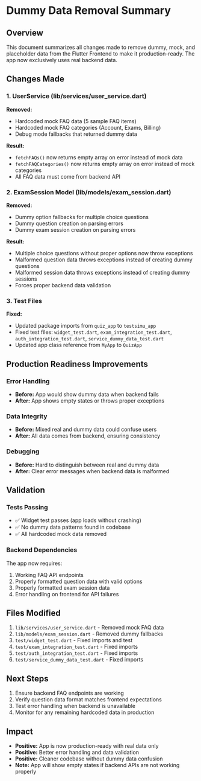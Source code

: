 # Dummy Data Removal Summary

## Overview
This document summarizes all changes made to remove dummy, mock, and placeholder data from the Flutter Frontend to make it production-ready. The app now exclusively uses real backend data.

## Changes Made

### 1. UserService (lib/services/user_service.dart)
**Removed:**
- Hardcoded mock FAQ data (5 sample FAQ items)
- Hardcoded mock FAQ categories (Account, Exams, Billing)
- Debug mode fallbacks that returned dummy data

**Result:**
- `fetchFAQs()` now returns empty array on error instead of mock data
- `fetchFAQCategories()` now returns empty array on error instead of mock categories
- All FAQ data must come from backend API

### 2. ExamSession Model (lib/models/exam_session.dart)
**Removed:**
- Dummy option fallbacks for multiple choice questions
- Dummy question creation on parsing errors
- Dummy exam session creation on parsing errors

**Result:**
- Multiple choice questions without proper options now throw exceptions
- Malformed question data throws exceptions instead of creating dummy questions
- Malformed session data throws exceptions instead of creating dummy sessions
- Forces proper backend data validation

### 3. Test Files
**Fixed:**
- Updated package imports from `quiz_app` to `testsimu_app`
- Fixed test files: `widget_test.dart`, `exam_integration_test.dart`, `auth_integration_test.dart`, `service_dummy_data_test.dart`
- Updated app class reference from `MyApp` to `QuizApp`

## Production Readiness Improvements

### Error Handling
- **Before:** App would show dummy data when backend fails
- **After:** App shows empty states or throws proper exceptions

### Data Integrity
- **Before:** Mixed real and dummy data could confuse users
- **After:** All data comes from backend, ensuring consistency

### Debugging
- **Before:** Hard to distinguish between real and dummy data
- **After:** Clear error messages when backend data is malformed

## Validation

### Tests Passing
- ✅ Widget test passes (app loads without crashing)
- ✅ No dummy data patterns found in codebase
- ✅ All hardcoded mock data removed

### Backend Dependencies
The app now requires:
1. Working FAQ API endpoints
2. Properly formatted question data with valid options
3. Properly formatted exam session data
4. Error handling on frontend for API failures

## Files Modified
1. `lib/services/user_service.dart` - Removed mock FAQ data
2. `lib/models/exam_session.dart` - Removed dummy fallbacks
3. `test/widget_test.dart` - Fixed imports and test
4. `test/exam_integration_test.dart` - Fixed imports
5. `test/auth_integration_test.dart` - Fixed imports
6. `test/service_dummy_data_test.dart` - Fixed imports

## Next Steps
1. Ensure backend FAQ endpoints are working
2. Verify question data format matches frontend expectations
3. Test error handling when backend is unavailable
4. Monitor for any remaining hardcoded data in production

## Impact
- **Positive:** App is now production-ready with real data only
- **Positive:** Better error handling and data validation
- **Positive:** Cleaner codebase without dummy data confusion
- **Note:** App will show empty states if backend APIs are not working properly 